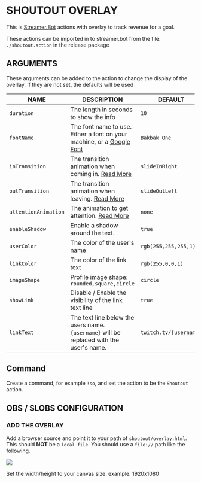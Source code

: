 # SHOUTOUT OVERLAY

This is [Streamer.Bot](https://streamer.bot) actions with overlay to track revenue for a goal.

These actions can be imported in to streamer.bot from the file: `./shoutout.action` in the release package

## ARGUMENTS

These arguments can be added to the action to change the display of the overlay. If they are not set, the defaults will be used

| NAME | DESCRIPTION | DEFAULT |
| --- | --- | --- |
| `duration` | The length in seconds to show the info | `10` |
| `fontName` | The font name to use. Either a font on your machine, or a [Google Font](https://fonts.google.com/) | `Bakbak One` |
| `inTransition` | The transition animation when coming in. [Read More](https://animate.style/) | `slideInRight` |
| `outTransition` | The transition animation when leaving. [Read More](https://animate.style/) | `slideOutLeft` |
| `attentionAnimation` | The animation to get attention. [Read More](https://animate.style/) | `none` |
| `enableShadow` | Enable a shadow around the text. | `true` |
| `userColor` | The color of the user's name | `rgb(255,255,255,1)` |
| `linkColor` | The color of the link text | `rgb(255,0,0,1)` |
| `imageShape` | Profile image shape: `rounded,square,circle` | `circle` |
| `showLink` | Disable / Enable the visibility of the link text line | `true` |
| `linkText` | The text line below the users name. `{username}` will be replaced with the user's name. | `twitch.tv/{username}`
## Command

Create a command, for example `!so`, and set the action to be the `Shoutout` action.


## OBS / SLOBS CONFIGURATION

### ADD THE OVERLAY
Add a browser source and point it to your path of `shoutout/overlay.html`. This should **NOT** be a `local file`. You should use a `file://` path like the following.

![](https://i.imgur.com/D5Dge8f.png)  

Set the width/height to your canvas size. example: 1920x1080

